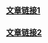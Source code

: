 ## [文章链接1](https://zhuanlan.zhihu.com/p/542478018)

## [文章链接2](https://zhuanlan.zhihu.com/p/561328468)



